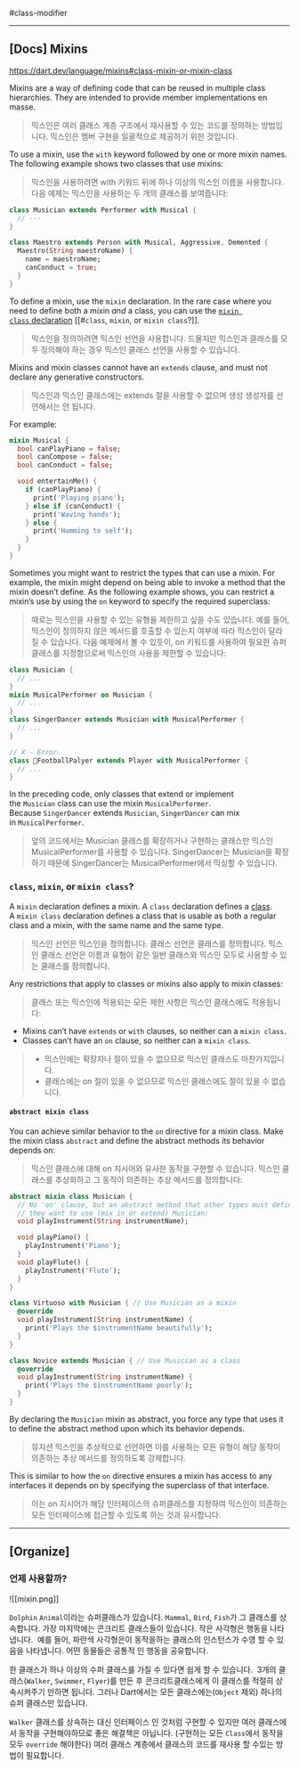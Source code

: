 #class-modifier 

---
## [Docs] Mixins
https://dart.dev/language/mixins#class-mixin-or-mixin-class

Mixins are a way of defining code that can be reused in multiple class hierarchies. They are intended to provide member implementations en masse.
> 믹스인은 여러 클래스 계층 구조에서 재사용할 수 있는 코드를 정의하는 방법입니다. 믹스인은 멤버 구현을 일괄적으로 제공하기 위한 것입니다.

To use a mixin, use the `with` keyword followed by one or more mixin names. The following example shows two classes that use mixins:
> 믹스인을 사용하려면 with 키워드 뒤에 하나 이상의 믹스인 이름을 사용합니다. 다음 예제는 믹스인을 사용하는 두 개의 클래스를 보여줍니다:

```dart
class Musician extends Performer with Musical {
  // ···
}

class Maestro extends Person with Musical, Aggressive, Demented {
  Maestro(String maestroName) {
    name = maestroName;
    canConduct = true;
  }
}
```

To define a mixin, use the `mixin` declaration. In the rare case where you need to define both a mixin _and_ a class, you can use the [`mixin class` declaration](https://dart.dev/language/mixins#class-mixin-or-mixin-class) [[#`class`, `mixin`, or `mixin class`?]]. 
> 믹스인을 정의하려면 믹스인 선언을 사용합니다. 드물지만 믹스인과 클래스를 모두 정의해야 하는 경우 믹스인 클래스 선언을 사용할 수 있습니다.

Mixins and mixin classes cannot have an `extends` clause, and must not declare any generative constructors.
> 믹스인과 믹스인 클래스에는 extends 절을 사용할 수 없으며 생성 생성자를 선언해서는 안 됩니다.

For example:

```dart
mixin Musical {
  bool canPlayPiano = false;
  bool canCompose = false;
  bool canConduct = false;

  void entertainMe() {
    if (canPlayPiano) {
      print('Playing piano');
    } else if (canConduct) {
      print('Waving hands');
    } else {
      print('Humming to self');
    }
  }
}
```

Sometimes you might want to restrict the types that can use a mixin. For example, the mixin might depend on being able to invoke a method that the mixin doesn’t define. As the following example shows, you can restrict a mixin’s use by using the `on` keyword to specify the required superclass:
> 때로는 믹스인을 사용할 수 있는 유형을 제한하고 싶을 수도 있습니다. 예를 들어, 믹스인이 정의하지 않은 메서드를 호출할 수 있는지 여부에 따라 믹스인이 달라질 수 있습니다. 다음 예제에서 볼 수 있듯이, on 키워드를 사용하여 필요한 슈퍼클래스를 지정함으로써 믹스인의 사용을 제한할 수 있습니다:

```dart
class Musician {
  // ...
}
mixin MusicalPerformer on Musician {
  // ...
}
class SingerDancer extends Musician with MusicalPerformer {
  // ...
}

// X - Error.
class FootballPalyer extends Player with MusicalPerformer {
  // ...
}
```

In the preceding code, only classes that extend or implement the `Musician` class can use the mixin `MusicalPerformer`. Because `SingerDancer` extends `Musician`, `SingerDancer` can mix in `MusicalPerformer`.
> 앞의 코드에서는 Musician 클래스를 확장하거나 구현하는 클래스만 믹스인 MusicalPerformer를 사용할 수 있습니다. SingerDancer는 Musician을 확장하기 때문에 SingerDancer는 MusicalPerformer에서 믹싱할 수 있습니다.

### `class`, `mixin`, or `mixin class`?
A `mixin` declaration defines a mixin. A `class` declaration defines a [class](https://dart.dev/language/classes). A `mixin class` declaration defines a class that is usable as both a regular class and a mixin, with the same name and the same type.
> 믹스인 선언은 믹스인을 정의합니다. 클래스 선언은 클래스를 정의합니다. 믹스인 클래스 선언은 이름과 유형이 같은 일반 클래스와 믹스인 모두로 사용할 수 있는 클래스를 정의합니다.

Any restrictions that apply to classes or mixins also apply to mixin classes:
> 클래스 또는 믹스인에 적용되는 모든 제한 사항은 믹스인 클래스에도 적용됩니다:

- Mixins can’t have `extends` or `with` clauses, so neither can a `mixin class`.
- Classes can’t have an `on` clause, so neither can a `mixin class`.

> - 믹스인에는 확장자나 절이 있을 수 없으므로 믹스인 클래스도 마찬가지입니다.
> - 클래스에는 on 절이 있을 수 없으므로 믹스인 클래스에도 절이 있을 수 없습니다.

#### `abstract mixin class`
You can achieve similar behavior to the `on` directive for a mixin class. Make the mixin class `abstract` and define the abstract methods its behavior depends on:
> 믹스인 클래스에 대해 on 지시어와 유사한 동작을 구현할 수 있습니다. 믹스인 클래스를 추상화하고 그 동작이 의존하는 추상 메서드를 정의합니다:

```dart
abstract mixin class Musician {
  // No 'on' clause, but an abstract method that other types must define if 
  // they want to use (mix in or extend) Musician: 
  void playInstrument(String instrumentName);

  void playPiano() {
    playInstrument('Piano');
  }
  void playFlute() {
    playInstrument('Flute');
  }
}

class Virtuoso with Musician { // Use Musician as a mixin
  @override
  void playInstrument(String instrumentName) {
    print('Plays the $instrumentName beautifully');
  }  
} 

class Novice extends Musician { // Use Musician as a class
  @override
  void playInstrument(String instrumentName) {
    print('Plays the $instrumentName poorly');
  }  
} 
```

By declaring the `Musician` mixin as abstract, you force any type that uses it to define the abstract method upon which its behavior depends.
> 뮤지션 믹스인을 추상적으로 선언하면 이를 사용하는 모든 유형이 해당 동작이 의존하는 추상 메서드를 정의하도록 강제합니다.

This is similar to how the `on` directive ensures a mixin has access to any interfaces it depends on by specifying the superclass of that interface.
> 이는 on 지시어가 해당 인터페이스의 슈퍼클래스를 지정하여 믹스인이 의존하는 모든 인터페이스에 접근할 수 있도록 하는 것과 유사합니다.

---
## [Organize]

### 언제 사용할까?
![[mixin.png]]

`Dolphin`
`Animal`이라는 슈퍼클래스가 있습니다. `Mammal`, `Bird`, `Fish`가 그 클래스를 상속합니다. 가장 마지막에는 콘크리트 클래스들이 있습니다. 작은 사각형은 행동을 나타냅니다. 
예를 들어, 파란색 사각형은이 동작을하는 클래스의 인스턴스가 수영 할 수 있음을 나타냅니다. 어떤 동물들은 공통적 인 행동을 공유합니다. 

한 클래스가 하나 이상의 수퍼 클래스를 가질 수 있다면 쉽게 할 수 있습니다. 
3개의 클래스(`Walker`, `Swimmer`, `Flyer`)를 만든 후 콘크리트클래스에게 이 클래스를 적절히 상속시켜주기 만하면 됩니다. 그러나 Dart에서는 모든 클래스에는(`Object` 제외) 하나의 슈퍼 클래스만 있습니다.

`Walker` 클래스를 상속하는 대신 인터페이스 인 것처럼 구현할 수 있지만 여러 클래스에서 동작을 구현해야하므로 좋은 해결책은 아닙니다. (구현하는 모든 `Class`에서 동작을 모두 `override` 해야한다)
여러 클래스 계층에서 클래스의 코드를 재사용 할 수있는 방법이 필요합니다.